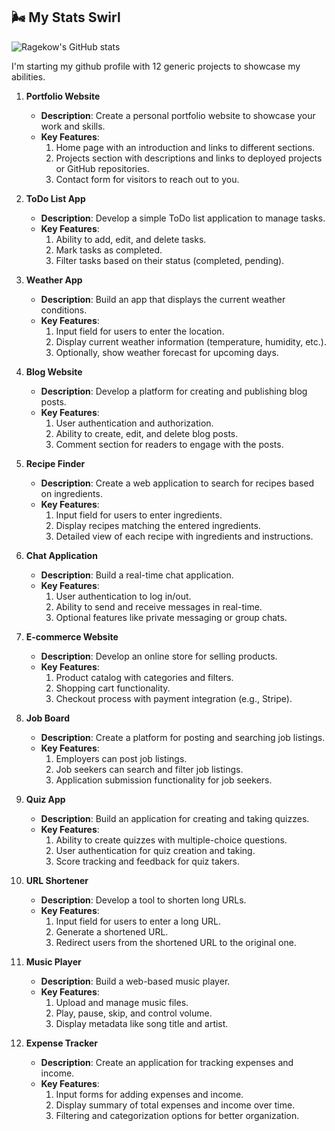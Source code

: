 
## 🌬️ My Stats Swirl

![Ragekow's GitHub stats](https://github-readme-stats.vercel.app/api?username=ragekow&show_icons=true&theme=radical)

I'm starting my github profile with 12 generic projects to showcase my abilities.

1. **Portfolio Website**
   - **Description**: Create a personal portfolio website to showcase your work and skills.
   - **Key Features**:
     1. Home page with an introduction and links to different sections.
     2. Projects section with descriptions and links to deployed projects or GitHub repositories.
     3. Contact form for visitors to reach out to you.

2. **ToDo List App**
   - **Description**: Develop a simple ToDo list application to manage tasks.
   - **Key Features**:
     1. Ability to add, edit, and delete tasks.
     2. Mark tasks as completed.
     3. Filter tasks based on their status (completed, pending).

3. **Weather App**
   - **Description**: Build an app that displays the current weather conditions.
   - **Key Features**:
     1. Input field for users to enter the location.
     2. Display current weather information (temperature, humidity, etc.).
     3. Optionally, show weather forecast for upcoming days.

4. **Blog Website**
   - **Description**: Develop a platform for creating and publishing blog posts.
   - **Key Features**:
     1. User authentication and authorization.
     2. Ability to create, edit, and delete blog posts.
     3. Comment section for readers to engage with the posts.

5. **Recipe Finder**
   - **Description**: Create a web application to search for recipes based on ingredients.
   - **Key Features**:
     1. Input field for users to enter ingredients.
     2. Display recipes matching the entered ingredients.
     3. Detailed view of each recipe with ingredients and instructions.

6. **Chat Application**
   - **Description**: Build a real-time chat application.
   - **Key Features**:
     1. User authentication to log in/out.
     2. Ability to send and receive messages in real-time.
     3. Optional features like private messaging or group chats.

7. **E-commerce Website**
   - **Description**: Develop an online store for selling products.
   - **Key Features**:
     1. Product catalog with categories and filters.
     2. Shopping cart functionality.
     3. Checkout process with payment integration (e.g., Stripe).

8. **Job Board**
   - **Description**: Create a platform for posting and searching job listings.
   - **Key Features**:
     1. Employers can post job listings.
     2. Job seekers can search and filter job listings.
     3. Application submission functionality for job seekers.

9. **Quiz App**
   - **Description**: Build an application for creating and taking quizzes.
   - **Key Features**:
     1. Ability to create quizzes with multiple-choice questions.
     2. User authentication for quiz creation and taking.
     3. Score tracking and feedback for quiz takers.

10. **URL Shortener**
    - **Description**: Develop a tool to shorten long URLs.
    - **Key Features**:
      1. Input field for users to enter a long URL.
      2. Generate a shortened URL.
      3. Redirect users from the shortened URL to the original one.

11. **Music Player**
    - **Description**: Build a web-based music player.
    - **Key Features**:
      1. Upload and manage music files.
      2. Play, pause, skip, and control volume.
      3. Display metadata like song title and artist.

12. **Expense Tracker**
    - **Description**: Create an application for tracking expenses and income.
    - **Key Features**:
      1. Input forms for adding expenses and income.
      2. Display summary of total expenses and income over time.
      3. Filtering and categorization options for better organization.
